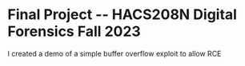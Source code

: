 # Final Project -- HACS208N Digital Forensics Fall 2023 
I created a demo of a simple buffer overflow exploit to allow RCE
